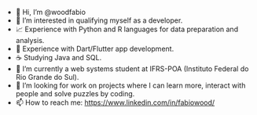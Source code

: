 - 👋 Hi, I’m @woodfabio
- 👀 I’m interested in qualifying myself as a developer.
- 📈 Experience with Python and R languages for data preparation and analysis.
- 📱 Experience with Dart/Flutter app development.
- ☕️ Studying Java and SQL.
- 🌱 I’m currently a web systems student at IFRS-POA (Instituto Federal do Rio Grande do Sul).
- 💞️ I’m looking for work on projects where I can learn more, interact with people and solve puzzles by coding.
- 📫 How to reach me: https://www.linkedin.com/in/fabiowood/

<!---
woodfabio/woodfabio is a ✨ special ✨ repository because its `README.md` (this file) appears on your GitHub profile.
You can click the Preview link to take a look at your changes.
--->
